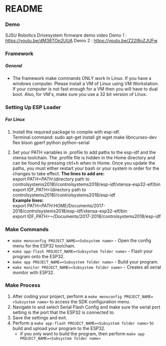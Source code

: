 # README #

### Demo ###
SJSU Robotics Drivesystem firmware demo video 
Demo 1 : https://youtu.be/dM38TOp2UUA
Demo 2 : https://youtu.be/Z22I8oZJUFw
### Framework ###

##### General #####
* The framework make commands ONLY work in Linux. If you have a windows computer. Please install a VM of Linux using VM Workstation. If your computer is not fast enough for a VM then you will have to dual boot. Also, for VM's, make sure you use a 32 bit version of Linux.

### Setting Up ESP Loader ###

##### For Linux #####

1. Install the required package to compile with esp-idf.  
Terminal command: sudo apt-get install git wget make libncurses-dev flex bison gperf python python-serial  

2. Set your PATH variables in .profile to add paths to the esp-idf and the xtensa toolchain. The .profile file is hidden in the Home directory and can be found by pressing ctrl+h when in Home. Once you update the paths, you must either restart your bash or your system in order for the changes to take effect. 
**The lines to add are:**  
export PATH=$PATH:$(directory path to controlsystems2018)/controlsystems2018/esp-idf/xtensa-esp32-elf/bin    
export IDF_PATH=(directory path to controlsystems2018)/controlsystems2018/esp-idf  
**Example lines:**  
export PATH=$PATH:$HOME/Documents/2017-2018/controlsystems2018/esp-idf/xtensa-esp32-elf/bin  
export IDF_PATH=~/Documents/2017-2018/controlsystems2018/esp-idf   

### Make Commands ###

* `make menuconfig PROJECT_NAME=<Subsystem name>` - Open the config menu for the ESP32 toolchain.
* `make app-flash PROJECT_NAME=<Subsystem folder name>` - Flash your program onto the ESP32.
* `make app PROJECT_NAME=<Subsystem folder name>` - Build your program.
* `make monitor PROJECT_NAME=<Subsystem folder name>` - Creates all serial monitor with ESP32.

### Make Process ###
1. After coding your project, perform a `make menuconfig PROJECT_NAME=<Subsystem name>` to access the SDK configuration menu.
2. Navigate to and select Serial Flash Config and make sure the serial port setting is the port that the ESP32 is connected to.
3. Save the settings and exit.
4. Perform a `make app-flash PROJECT_NAME=<Subsystem folder name>` to build and upload your program to the ESP32.
	* if you only want to build the program, then perform `make app PROJECT_NAME=<Subsystem folder name>` 
